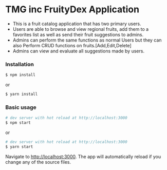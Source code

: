 
# TMG inc FruityDex Application

* This is a fruit catalog application that has two primary users.
* Users are able to browse and view regional fruits, add them to a favorites list as well as send their fruit suggestions to admins.
* Admins can perform the same functions as normal Users but they can also Perform CRUD functions on fruits.[Add,Edit,Delete]
* Admins can view and evaluate all suggestions made by users.


### Installation

``` bash
$ npm install
```

or

``` bash
$ yarn install
```

### Basic usage

``` bash
# dev server with hot reload at http://localhost:3000
$ npm start
```

or 

``` bash
# dev server with hot reload at http://localhost:3000
$ yarn start
```

Navigate to [http://localhost:3000](http://localhost:3000). The app will automatically reload if you change any of the source files.


